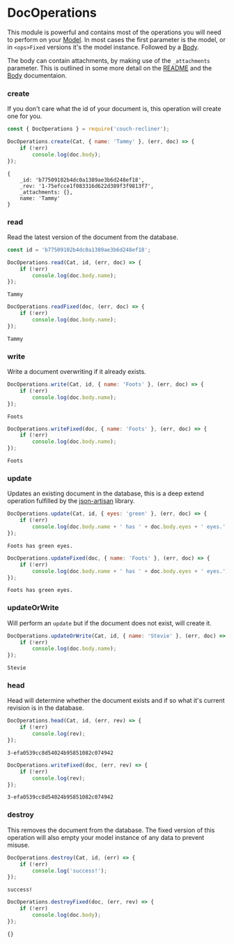 DocOperations
===

This module is powerful and contains most of the operations you will need to perform on your [Model](./model.md). In most cases the first parameter is the model, or in `<ops>Fixed` versions it's the model instance. Followed by a [Body](./body.md).

The body can contain attachments, by making use of the `_attachments` parameter. This is outlined in some more detail on the [README](../README.md) and the [Body](./body.md) documentaion.

### create

If you don't care what the id of your document is, this operation will create one for you.

```javascript
const { DocOperations } = require('couch-recliner');

DocOperations.create(Cat, { name: 'Tammy' }, (err, doc) => {
    if (!err)
        console.log(doc.body);
});
```
```
{
    _id: 'b77509102b4dc0a1389ae3b6d248ef18',
    _rev: '1-75efcce1f083316d622d389f3f9813f7',
    _attachments: {},
    name: 'Tammy'
}
```

### read

Read the latest version of the document from the database.

```javascript
const id = 'b77509102b4dc0a1389ae3b6d248ef18';

DocOperations.read(Cat, id, (err, doc) => {
    if (!err)
        console.log(doc.body.name);
});
```
```
Tammy
```

```javascript
DocOperations.readFixed(doc, (err, doc) => {
    if (!err)
        console.log(doc.body.name);
});
```
```
Tammy
```

### write

Write a document overwriting if it already exists.

```javascript
DocOperations.write(Cat, id, { name: 'Foots' }, (err, doc) => {
    if (!err)
        console.log(doc.body.name);
});
```
```
Foots
```

```javascript
DocOperations.writeFixed(doc, { name: 'Foots' }, (err, doc) => {
    if (!err)
        console.log(doc.body.name);
});
```
```
Foots
```

### update

Updates an existing document in the database, this is a deep extend operation fulfilled by the [json-artisan](https://github.com/Kequc/json-artisan) library.

```javascript
DocOperations.update(Cat, id, { eyes: 'green' }, (err, doc) => {
    if (!err)
        console.log(doc.body.name + ' has ' + doc.body.eyes + ' eyes.');
});
```
```
Foots has green eyes.
```

```javascript
DocOperations.updateFixed(doc, { name: 'Foots' }, (err, doc) => {
    if (!err)
        console.log(doc.body.name + ' has ' + doc.body.eyes + ' eyes.');
});
```
```
Foots has green eyes.
```

### updateOrWrite

Will perform an `update` but if the document does not exist, will create it.

```javascript
DocOperations.updateOrWrite(Cat, id, { name: 'Stevie' }, (err, doc) => {
    if (!err)
        console.log(doc.body.name);
});
```
```
Stevie
```

### head

Head will determine whether the document exists and if so what it's current revision is in the database.

```javascript
DocOperations.head(Cat, id, (err, rev) => {
    if (!err)
        console.log(rev);
});
```
```
3-efa0539cc8d54024b95851082c074942
```

```javascript
DocOperations.writeFixed(doc, (err, rev) => {
    if (!err)
        console.log(rev);
});
```
```
3-efa0539cc8d54024b95851082c074942
```

### destroy

This removes the document from the database. The fixed version of this operation will also empty your model instance of any data to prevent misuse.

```javascript
DocOperations.destroy(Cat, id, (err) => {
    if (!err)
        console.log('success!');
});
```
```
success!
```

```javascript
DocOperations.destroyFixed(doc, (err, rev) => {
    if (!err)
        console.log(doc.body);
});
```
```
{}
```
